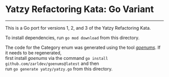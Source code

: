 # Yatzy Refactoring Kata: Go Variant
***
This is a Go port for versions 1, 2, and 3 of the Yatzy Refactoring Kata. 

To install dependencies, run `go mod download` from this directory.

The code for the Category enum was generated using the tool [_goenums_](https://github.com/zarldev/goenums). If it needs to be regenerated,  
first install _goenums_ via the command `go install github.com/zarldev/goenums@latest` and then   
run `go generate yatzy/yatzy.go` from this directory.

